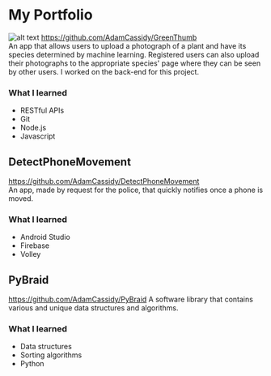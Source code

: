 # My Portfolio
![alt text](https://github.com/AdamCassidy/GreenThumb/blob/master/resources/logo.png)
https://github.com/AdamCassidy/GreenThumb  
An app that allows users to upload a photograph of a plant 
and have its species determined by machine learning. 
Registered users can also upload their photographs to the 
appropriate species' page where they can be seen by other 
users. I worked on the back-end for this project.

### What I learned
* RESTful APIs
* Git
* Node.js
* Javascript

## DetectPhoneMovement
https://github.com/AdamCassidy/DetectPhoneMovement  
An app, made by request for the police, that quickly notifies once a phone is moved.

### What I learned
* Android Studio
* Firebase
* Volley

## PyBraid  
https://github.com/AdamCassidy/PyBraid
A software library that contains various and unique data structures and algorithms.

### What I learned
* Data structures
* Sorting algorithms
* Python
